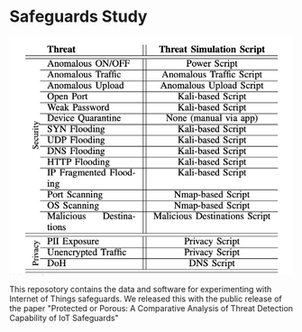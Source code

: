 # Safeguards Study

<img src="https://github.com/IoTrim/safeguards-study/blob/main/table.png" width="1000"/>

This reposotory contains the data and software for experimenting with Internet of Things safeguards. 
We released this with the public release of the paper "Protected or Porous: A Comparative Analysis of Threat Detection Capability of IoT Safeguards"
